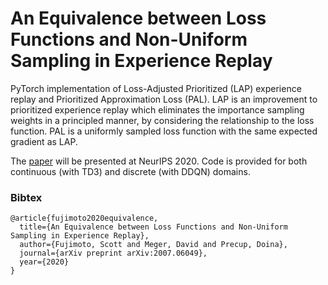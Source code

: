# An Equivalence between Loss Functions and Non-Uniform Sampling in Experience Replay

PyTorch implementation of Loss-Adjusted Prioritized (LAP) experience replay and Prioritized Approximation Loss (PAL). LAP is an improvement to prioritized experience replay which eliminates the importance sampling weights in a principled manner, by considering the relationship to the loss function. PAL is a uniformly sampled loss function with the same expected gradient as LAP. 

The [paper](https://arxiv.org/abs/2007.06049) will be presented at NeurIPS 2020. Code is provided for both continuous (with TD3) and discrete (with DDQN) domains.

### Bibtex

```
@article{fujimoto2020equivalence,
  title={An Equivalence between Loss Functions and Non-Uniform Sampling in Experience Replay},
  author={Fujimoto, Scott and Meger, David and Precup, Doina},
  journal={arXiv preprint arXiv:2007.06049},
  year={2020}
}
```
